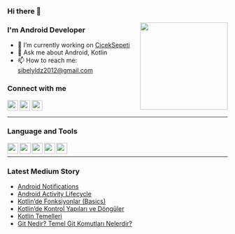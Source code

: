 ### Hi there 👋
<!-- 

	   *****          *       | *\  *       *      *    
      /              * *      |   \   *    *      * * 
     /              *   *     |   /    * *       *   *
    |              *     *    |**/      *       *     *
    |     ******  *********   |**\      *      *********
	 \        /  *         *  |   \     *     *         *
	  \      /  *           * |   /     *    *           *
        ****   *             *| */      *  *              *...



-->

<img src="https://media.giphy.com/media/u2pmTWUi0MXjyrMaVj/giphy.gif" align="right" with="320" height="200">

### I'm Android Developer

- 🔭 I’m currently working on [CicekSepeti](https://www.ciceksepeti.com/)
- 💬 Ask me about Android, Kotlin
- 📫 How to reach me: sibelyldz2012@gmail.com

### Connect with me

[<img height="24" width="24" align= "center" src="https://cdn-icons-png.flaticon.com/512/174/174857.png"/>][linkedln]
[<img height="24" width="24" align= "center" src="https://raw.githubusercontent.com/rahuldkjain/github-profile-readme-generator/master/src/images/icons/Social/medium.svg"/>][medium]
[<img height="24" width="24" align= "center" src="https://upload.wikimedia.org/wikipedia/commons/thumb/4/4e/Mail_%28iOS%29.svg/1200px-Mail_%28iOS%29.svg.png"/>](mailto:sibelyldz2012@gmail.com)

<hr>

### Language and Tools

[<img align="left" src="https://cdn-icons-png.flaticon.com/512/174/174836.png" width="25" height="25" />][android]
[<img align="left" src="https://upload.wikimedia.org/wikipedia/commons/thumb/7/74/Kotlin_Icon.png/600px-Kotlin_Icon.png" width="25" height="25" />][kotlin]
[<img align="left" src="https://git-scm.com/images/logos/logomark-orange@2x.png" width="25" height="25" />][git]
[<img align="left" src="https://upload.wikimedia.org/wikipedia/commons/thumb/e/e3/Android_Studio_Icon_%282014-2019%29.svg/1200px-Android_Studio_Icon_%282014-2019%29.svg.png" width="25" height="25" />][androidStudio]
[<img align="left" src="https://upload.wikimedia.org/wikipedia/commons/thumb/9/9c/IntelliJ_IDEA_Icon.svg/2048px-IntelliJ_IDEA_Icon.svg.png" width="25" height="25" />][intellij]

<br/>
<hr>

### Latest Medium Story

<!-- BLOG-POST-LIST:START -->
- [Android Notifications](https://medium.com/wellbees/android-notifications-4a58cb46a6d0)
- [Android Activity Lifecycle](https://medium.com/wellbees/android-activity-lifecycle-ec4a7a493ce3)
- [Kotlin’de Fonksiyonlar (Basics)](https://medium.com/@sibelyiildz/kotlinde-fonksiyonlar-basics-f80d1e30a40c)
- [Kotlin’de Kontrol Yapıları ve Döngüler](https://medium.com/@sibelyiildz/kotlinde-kontrol-yap%C4%B1lar%C4%B1-ve-d%C3%B6ng%C3%BCler-9845ec5851b9)
- [Kotlin Temelleri](https://medium.com/@sibelyiildz/kotlin-temelleri-dc792c87ceec)
- [Git Nedir? Temel Git Komutları Nelerdir?](https://medium.com/@sibelyiildz/git-nedir-temel-git-komutlar%C4%B1-nelerdir-54ce40725385)
<!-- BLOG-POST-LIST:END -->


[linkedln]:https://www.linkedin.com/in/sibelyiildz/
[medium]:https://medium.com/@sibelyiildz
[android]:https://developer.android.com/
[kotlin]:https://kotlinlang.org/
[git]:https://git-scm.com/
[androidStudio]:https://developer.android.com/studio
[intellij]:https://www.jetbrains.com/idea/

